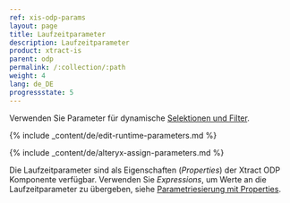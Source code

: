 ```yaml
---
ref: xis-odp-params
layout: page
title: Laufzeitparameter
description: Laufzeitparameter
product: xtract-is
parent: odp
permalink: /:collection/:path
weight: 4
lang: de_DE
progressstate: 5
---
```


Verwenden Sie Parameter für dynamische [Selektionen und Filter](./odp-define#selektion-und-filter).

{% include _content/de/edit-runtime-parameters.md %}

{% include _content/de/alteryx-assign-parameters.md %}


Die Laufzeitparameter sind als Eigenschaften (*Properties*) der Xtract ODP Komponente verfügbar. 
Verwenden Sie *Expressions*, um Werte an die Laufzeitparameter zu übergeben, siehe [Parametriesierung mit Properties](./odp-parametrisierung). 
